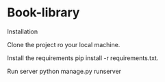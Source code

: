 # Book-library

Installation

Clone the project ro your local machine.

Install the requirements pip install -r requirements.txt.

Run server python manage.py runserver

